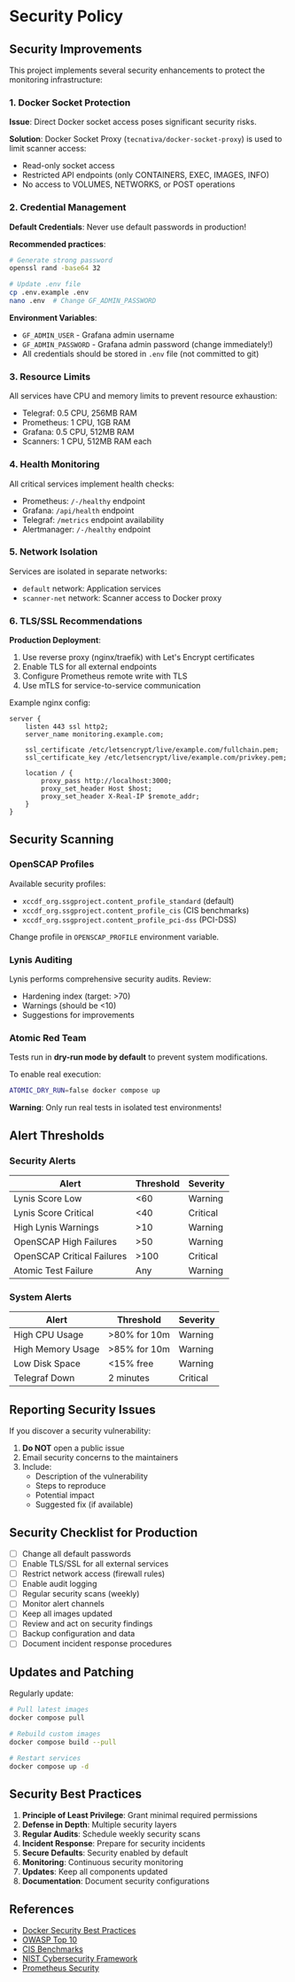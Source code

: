 # Security Policy

## Security Improvements

This project implements several security enhancements to protect the monitoring infrastructure:

### 1. Docker Socket Protection

**Issue**: Direct Docker socket access poses significant security risks.

**Solution**: Docker Socket Proxy (`tecnativa/docker-socket-proxy`) is used to limit scanner access:
- Read-only socket access
- Restricted API endpoints (only CONTAINERS, EXEC, IMAGES, INFO)
- No access to VOLUMES, NETWORKS, or POST operations

### 2. Credential Management

**Default Credentials**: Never use default passwords in production!

**Recommended practices**:
```bash
# Generate strong password
openssl rand -base64 32

# Update .env file
cp .env.example .env
nano .env  # Change GF_ADMIN_PASSWORD
```

**Environment Variables**:
- `GF_ADMIN_USER` - Grafana admin username
- `GF_ADMIN_PASSWORD` - Grafana admin password (change immediately!)
- All credentials should be stored in `.env` file (not committed to git)

### 3. Resource Limits

All services have CPU and memory limits to prevent resource exhaustion:
- Telegraf: 0.5 CPU, 256MB RAM
- Prometheus: 1 CPU, 1GB RAM
- Grafana: 0.5 CPU, 512MB RAM
- Scanners: 1 CPU, 512MB RAM each

### 4. Health Monitoring

All critical services implement health checks:
- Prometheus: `/-/healthy` endpoint
- Grafana: `/api/health` endpoint
- Telegraf: `/metrics` endpoint availability
- Alertmanager: `/-/healthy` endpoint

### 5. Network Isolation

Services are isolated in separate networks:
- `default` network: Application services
- `scanner-net` network: Scanner access to Docker proxy

### 6. TLS/SSL Recommendations

**Production Deployment**:
1. Use reverse proxy (nginx/traefik) with Let's Encrypt certificates
2. Enable TLS for all external endpoints
3. Configure Prometheus remote write with TLS
4. Use mTLS for service-to-service communication

Example nginx config:
```nginx
server {
    listen 443 ssl http2;
    server_name monitoring.example.com;
    
    ssl_certificate /etc/letsencrypt/live/example.com/fullchain.pem;
    ssl_certificate_key /etc/letsencrypt/live/example.com/privkey.pem;
    
    location / {
        proxy_pass http://localhost:3000;
        proxy_set_header Host $host;
        proxy_set_header X-Real-IP $remote_addr;
    }
}
```

## Security Scanning

### OpenSCAP Profiles

Available security profiles:
- `xccdf_org.ssgproject.content_profile_standard` (default)
- `xccdf_org.ssgproject.content_profile_cis` (CIS benchmarks)
- `xccdf_org.ssgproject.content_profile_pci-dss` (PCI-DSS)

Change profile in `OPENSCAP_PROFILE` environment variable.

### Lynis Auditing

Lynis performs comprehensive security audits. Review:
- Hardening index (target: >70)
- Warnings (should be <10)
- Suggestions for improvements

### Atomic Red Team

Tests run in **dry-run mode by default** to prevent system modifications.

To enable real execution:
```bash
ATOMIC_DRY_RUN=false docker compose up
```

**Warning**: Only run real tests in isolated test environments!

## Alert Thresholds

### Security Alerts

| Alert | Threshold | Severity |
|-------|-----------|----------|
| Lynis Score Low | <60 | Warning |
| Lynis Score Critical | <40 | Critical |
| High Lynis Warnings | >10 | Warning |
| OpenSCAP High Failures | >50 | Warning |
| OpenSCAP Critical Failures | >100 | Critical |
| Atomic Test Failure | Any | Warning |

### System Alerts

| Alert | Threshold | Severity |
|-------|-----------|----------|
| High CPU Usage | >80% for 10m | Warning |
| High Memory Usage | >85% for 10m | Warning |
| Low Disk Space | <15% free | Warning |
| Telegraf Down | 2 minutes | Critical |

## Reporting Security Issues

If you discover a security vulnerability:

1. **Do NOT** open a public issue
2. Email security concerns to the maintainers
3. Include:
   - Description of the vulnerability
   - Steps to reproduce
   - Potential impact
   - Suggested fix (if available)

## Security Checklist for Production

- [ ] Change all default passwords
- [ ] Enable TLS/SSL for all external services
- [ ] Restrict network access (firewall rules)
- [ ] Enable audit logging
- [ ] Regular security scans (weekly)
- [ ] Monitor alert channels
- [ ] Keep all images updated
- [ ] Review and act on security findings
- [ ] Backup configuration and data
- [ ] Document incident response procedures

## Updates and Patching

Regularly update:
```bash
# Pull latest images
docker compose pull

# Rebuild custom images
docker compose build --pull

# Restart services
docker compose up -d
```

## Security Best Practices

1. **Principle of Least Privilege**: Grant minimal required permissions
2. **Defense in Depth**: Multiple security layers
3. **Regular Audits**: Schedule weekly security scans
4. **Incident Response**: Prepare for security incidents
5. **Secure Defaults**: Security enabled by default
6. **Monitoring**: Continuous security monitoring
7. **Updates**: Keep all components updated
8. **Documentation**: Document security configurations

## References

- [Docker Security Best Practices](https://docs.docker.com/engine/security/)
- [OWASP Top 10](https://owasp.org/www-project-top-ten/)
- [CIS Benchmarks](https://www.cisecurity.org/cis-benchmarks/)
- [NIST Cybersecurity Framework](https://www.nist.gov/cyberframework)
- [Prometheus Security](https://prometheus.io/docs/operating/security/)
